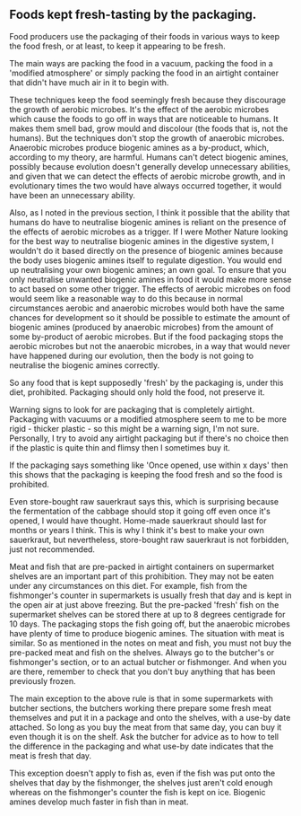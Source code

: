 <a name="packaging"></a>
## Foods kept fresh-tasting by the packaging.

Food producers use the packaging of their foods in various ways to keep the food fresh, or at least, to keep it appearing to be fresh.

The main ways are packing the food in a vacuum, packing the food in a 'modified atmosphere' or simply packing the food in an airtight container that didn't have much air in it to begin with. 

These techniques keep the food seemingly fresh because they discourage the growth of aerobic microbes. It's the effect of the aerobic microbes which cause the foods to go off in ways that are noticeable to humans. It makes them smell bad, grow mould and discolour (the foods that is, not the humans). But the techniques don't stop the growth of anaerobic microbes. Anaerobic microbes produce biogenic amines as a by-product, which, according to my theory, are harmful. Humans can't detect biogenic amines, possibly because evolution doesn't generally develop unnecessary abilities, and given that we can detect the effects of aerobic microbe growth, and in evolutionary times the two would have always occurred together, it would have been an unnecessary ability. 

Also, as I noted in the previous section, I think it possible that the ability that humans do have to neutralise biogenic amines is reliant on the presence of the effects of aerobic microbes as a trigger. If I were Mother Nature looking for the best way to neutralise biogenic amines in the digestive system, I wouldn't do it based directly on the presence of biogenic amines because the body uses biogenic amines itself to regulate digestion. You would end up neutralising your own biogenic amines; an own goal. To ensure that you only neutralise unwanted biogenic amines in food it would make more sense to act based on some other trigger. The effects of aerobic microbes on food would seem like a reasonable way to do this because in normal circumstances aerobic and anaerobic microbes would both have the same chances for development so it should be possible to estimate the amount of biogenic amines (produced by anaerobic microbes) from the amount of some by-product of aerobic microbes. But if the food packaging stops the aerobic microbes but not the anaerobic microbes, in a way that would never have happened during our evolution, then the body is not going to neutralise the biogenic amines correctly.

So any food that is kept supposedly 'fresh' by the packaging is, under this diet, prohibited. Packaging should only hold the food, not preserve it.

Warning signs to look for are packaging that is completely airtight. Packaging with vacuums or a modified atmosphere seem to me to be more rigid - thicker plastic - so this might be a warning sign, I'm not sure. Personally, I try to avoid any airtight packaging but if there's no choice then if the plastic is quite thin and flimsy then I sometimes buy it.

If the packaging says something like 'Once opened, use within x days' then this shows that the packaging is keeping the food fresh and so the food is prohibited.

Even store-bought raw sauerkraut says this, which is surprising because the fermentation of the cabbage should stop it going off even once it's opened, I would have thought. Home-made sauerkraut should last for months or years I think. This is why I think it's best to make your own sauerkraut, but nevertheless, store-bought raw sauerkraut is not forbidden, just not recommended.

Meat and fish that are pre-packed in airtight containers on supermarket shelves are an important part of this prohibition. They may not be eaten under any circumstances on this diet. For example, fish from the fishmonger's counter in supermarkets is usually fresh that day and is kept in the open air at just above freezing. But the pre-packed 'fresh' fish on the supermarket shelves can be stored there at up to 8 degrees centigrade for 10 days. The packaging stops the fish going off, but the anaerobic microbes have plenty of time to produce biogenic amines. The situation with meat is similar. So as mentioned in the notes on meat and fish, you must not buy the pre-packed meat and fish on the shelves. Always go to the butcher's or fishmonger's section, or to an actual butcher or fishmonger. And when you are there, remember to check that you don't buy anything that has been previously frozen. 

The main exception to the above rule is that in some supermarkets with butcher sections, the butchers working there prepare some fresh meat themselves and put it in a package and onto the shelves, with a use-by date attached. So long as you buy the meat from that same day, you can buy it even though it is on the shelf. Ask the butcher for advice as to how to tell the difference in the packaging and what use-by date indicates that the meat is fresh that day. 

This exception doesn't apply to fish as, even if the fish was put onto the shelves that day by the fishmonger, the shelves just aren't cold enough whereas on the fishmonger's counter the fish is kept on ice. Biogenic amines develop much faster in fish than in meat.

